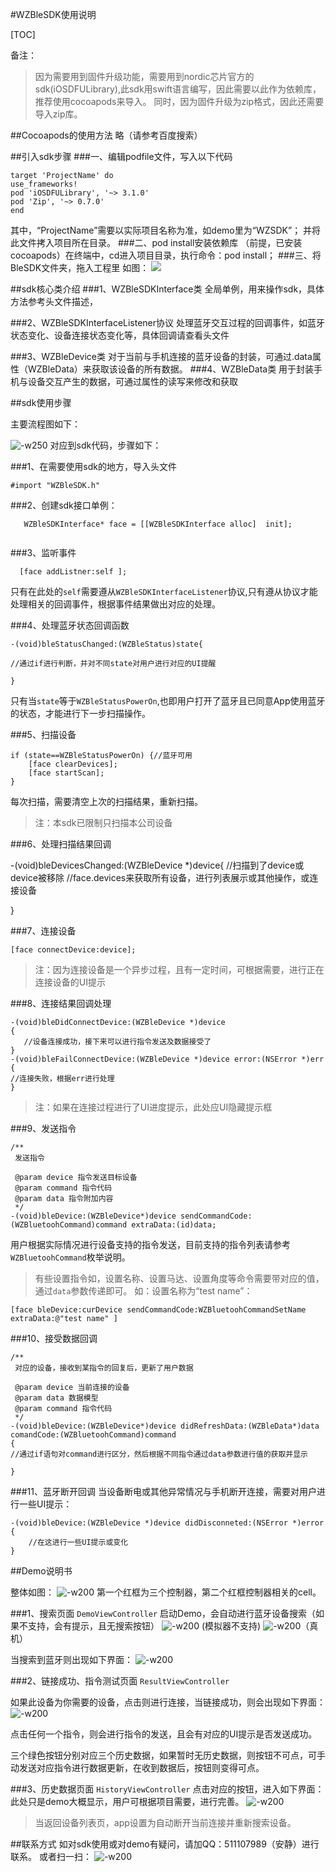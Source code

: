#WZBleSDK使用说明

[TOC]


备注：
>因为需要用到固件升级功能，需要用到nordic芯片官方的sdk(iOSDFULibrary),此sdk用swift语言编写，因此需要以此作为依赖库，推荐使用cocoapods来导入。
>同时，因为固件升级为zip格式，因此还需要导入zip库。

##Cocoapods的使用方法
略（请参考百度搜索）

##引入sdk步骤
###一、编辑podfile文件，写入以下代码

```
target 'ProjectName' do
use_frameworks!
pod 'iOSDFULibrary', '~> 3.1.0'
pod 'Zip', '~> 0.7.0'
end
```
其中，“ProjectName”需要以实际项目名称为准，如demo里为“WZSDK”；
并将此文件拷入项目所在目录。
###二、pod install安装依赖库
（前提，已安装cocoapods）在终端中，cd进入项目目录，执行命令：pod install；
###三、将BleSDK文件夹，拖入工程里
如图：
![](https://ws1.sinaimg.cn/large/006tNbRwly1fgcxrewmqvj31go0qiqaa.jpg)


##sdk核心类介绍
###1、WZBleSDKInterface类
全局单例，用来操作sdk，具体方法参考头文件描述，

###2、WZBleSDKInterfaceListener协议
处理蓝牙交互过程的回调事件，如蓝牙状态变化、设备连接状态变化等，具体回调请查看头文件

###3、WZBleDevice类
对于当前与手机连接的蓝牙设备的封装，可通过.data属性（WZBleData）来获取该设备的所有数据。
###4、WZBleData类
用于封装手机与设备交互产生的数据，可通过属性的读写来修改和获取


##sdk使用步骤



主要流程图如下：

![-w250](https://ws4.sinaimg.cn/large/006tNbRwgy1fgd0buoipuj30lk11i78m.jpg)
对应到sdk代码，步骤如下：

###1、在需要使用sdk的地方，导入头文件


```
#import "WZBleSDK.h"
```
###2、创建sdk接口单例：

```
   WZBleSDKInterface* face = [[WZBleSDKInterface alloc]  init];
   
```	
###3、监听事件

```
  [face addListner:self ];
```
只有在此处的`self`需要遵从`WZBleSDKInterfaceListener`协议,只有遵从协议才能处理相关的回调事件，根据事件结果做出对应的处理。


###4、处理蓝牙状态回调函数

```
-(void)bleStatusChanged:(WZBleStatus)state{

//通过if进行判断，并对不同state对用户进行对应的UI提醒

}
```
只有当`state`等于`WZBleStatusPowerOn`,也即用户打开了蓝牙且已同意App使用蓝牙的状态，才能进行下一步扫描操作。


###5、扫描设备


```
if (state==WZBleStatusPowerOn) {//蓝牙可用
    [face clearDevices];
    [face startScan]; 
}
```
每次扫描，需要清空上次的扫描结果，重新扫描。
>注：本sdk已限制只扫描本公司设备

###6、处理扫描结果回调

-(void)bleDevicesChanged:(WZBleDevice *)device{
	//扫描到了device或device被移除
	//face.devices来获取所有设备，进行列表展示或其他操作，或连接设备
	
	
}


###7、连接设备


```
[face connectDevice:device];
```
>注：因为连接设备是一个异步过程，且有一定时间，可根据需要，进行正在连接设备的UI提示

###8、连接结果回调处理

```
-(void)bleDidConnectDevice:(WZBleDevice *)device
{
   //设备连接成功，接下来可以进行指令发送及数据接受了
}
-(void)bleFailConnectDevice:(WZBleDevice *)device error:(NSError *)err
{
//连接失败，根据err进行处理
}

```
>注：如果在连接过程进行了UI进度提示，此处应UI隐藏提示框

###9、发送指令

```
/**
 发送指令

 @param device 指令发送目标设备
 @param command 指令代码
 @param data 指令附加内容
 */
-(void)bleDevice:(WZBleDevice*)device sendCommandCode:(WZBluetoohCommand)command extraData:(id)data;

```
用户根据实际情况进行设备支持的指令发送，目前支持的指令列表请参考`WZBluetoohCommand`枚举说明。
>有些设置指令如，设置名称、设置马达、设置角度等命令需要带对应的值，通过`data`参数传递即可。
>如：设置名称为“test name”：
```
[face bleDevice:curDevice sendCommandCode:WZBluetoohCommandSetName extraData:@"test name" ]
```



###10、接受数据回调

```
/**
 对应的设备，接收到某指令的回复后，更新了用户数据
 
 @param device 当前连接的设备
 @param data 数据模型
 @param command 指令代码
 */
-(void)bleDevice:(WZBleDevice*)device didRefreshData:(WZBleData*)data comandCode:(WZBluetoohCommand)command
{
//通过if语句对command进行区分，然后根据不同指令通过data参数进行值的获取并显示

}
```
###11、蓝牙断开回调
当设备断电或其他异常情况与手机断开连接，需要对用户进行一些UI提示：

```
-(void)bleDevice:(WZBleDevice *)device didDisconneted:(NSError *)error
{
	//在这进行一些UI提示或变化
}

```

##Demo说明书


整体如图：
![-w200](https://ww1.sinaimg.cn/large/006tNbRwgy1fgdvessesyj30gk0oetbn.jpg)
第一个红框为三个控制器，第二个红框控制器相关的cell。

###1、搜索页面 `DemoViewController`
启动Demo，会自动进行蓝牙设备搜索（如果不支持，会有提示，且无搜索按钮）
![-w200](https://ww4.sinaimg.cn/large/006tNbRwgy1fgdw82673tj30ke0ygwff.jpg) (模拟器不支持)  ![-w200](https://ww2.sinaimg.cn/large/006tNbRwgy1fgdvljeraaj30nc0z6t9k.jpg)（真机）



当搜索到蓝牙则出现如下界面：
![-w200](https://ww2.sinaimg.cn/large/006tNbRwgy1fgdvm96fqoj30mo0x8757.jpg)

###2、链接成功、指令测试页面 `ResultViewController`

如果此设备为你需要的设备，点击则进行连接，当链接成功，则会出现如下界面：
![-w200](https://ww3.sinaimg.cn/large/006tNbRwgy1fgdvmwsq3qj30m811ujuw.jpg)

点击任何一个指令，则会进行指令的发送，且会有对应的UI提示是否发送成功。


三个绿色按钮分别对应三个历史数据，如果暂时无历史数据，则按钮不可点，可手动发送对应指令进行数据更新，在收到数据后，按钮则变得可点。


###3、历史数据页面 `HistoryViewController`
点击对应的按钮，进入如下界面：
此处只是demo大概显示，用户可根据项目需要，进行完善。
![-w200](https://ww3.sinaimg.cn/large/006tNbRwgy1fgdvp7mgstj30ny0u4dha.jpg)


>当返回设备列表页，app设置为自动断开当前连接并重新搜索设备。



##联系方式
如对sdk使用或对demo有疑问，请加QQ：511107989（安静）进行联系。
或者扫一扫：
![-w200](https://ws4.sinaimg.cn/large/006tNbRwgy1fgd08fx448j30ke0qg429.jpg)


<!--```flow
st=>start: 初始化sdk
e=>end: 
op=>operation: 扫描设备
op1=>operation: 连接设备
op2=>operation: 收发数据

cond=>condition: 扫描到设备？
cond2=>condition: 连接成功？
st->op->cond
cond(yes)->op1
cond(no)->op
op1->cond2
cond2(yes)->op2
cond2(no)->op

```

-->



